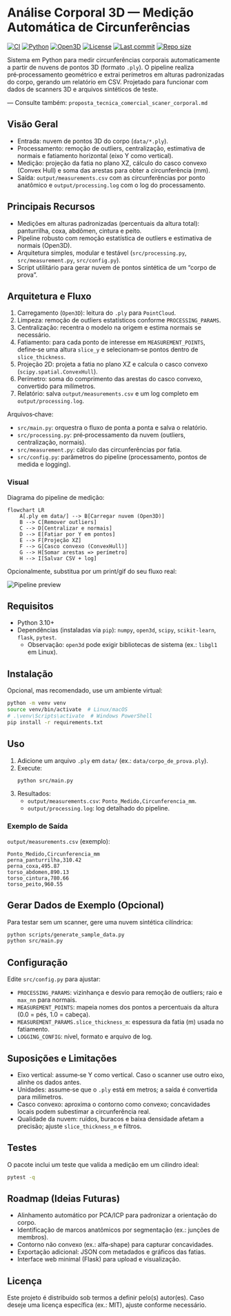 # Análise Corporal 3D — Medição Automática de Circunferências

[![CI](https://github.com/LuizRMSilva1973/analisecorporal/actions/workflows/ci.yml/badge.svg)](https://github.com/LuizRMSilva1973/analisecorporal/actions/workflows/ci.yml)
[![Python](https://img.shields.io/badge/python-3.10%2B-blue)](https://www.python.org/)
[![Open3D](https://img.shields.io/badge/Open3D-ready-success)](http://www.open3d.org/)
[![License](https://img.shields.io/github/license/LuizRMSilva1973/analisecorporal)](LICENSE)
[![Last commit](https://img.shields.io/github/last-commit/LuizRMSilva1973/analisecorporal)](https://github.com/LuizRMSilva1973/analisecorporal/commits/main)
[![Repo size](https://img.shields.io/github/repo-size/LuizRMSilva1973/analisecorporal)](https://github.com/LuizRMSilva1973/analisecorporal)

Sistema em Python para medir circunferências corporais automaticamente a partir de nuvens de pontos 3D (formato `.ply`). O pipeline realiza pré‑processamento geométrico e extrai perímetros em alturas padronizadas do corpo, gerando um relatório em CSV. Projetado para funcionar com dados de scanners 3D e arquivos sintéticos de teste.

— Consulte também: `proposta_tecnica_comercial_scaner_corporal.md`

## Visão Geral

- Entrada: nuvem de pontos 3D do corpo (`data/*.ply`).
- Processamento: remoção de outliers, centralização, estimativa de normais e fatiamento horizontal (eixo Y como vertical).
- Medição: projeção da fatia no plano XZ, cálculo do casco convexo (Convex Hull) e soma das arestas para obter a circunferência (mm).
- Saída: `output/measurements.csv` com as circunferências por ponto anatômico e `output/processing.log` com o log do processamento.

## Principais Recursos

- Medições em alturas padronizadas (percentuais da altura total): panturrilha, coxa, abdômen, cintura e peito.
- Pipeline robusto com remoção estatística de outliers e estimativa de normais (Open3D).
- Arquitetura simples, modular e testável (`src/processing.py`, `src/measurement.py`, `src/config.py`).
- Script utilitário para gerar nuvem de pontos sintética de um “corpo de prova”.

## Arquitetura e Fluxo

1. Carregamento (`Open3D`): leitura do `.ply` para `PointCloud`.
2. Limpeza: remoção de outliers estatísticos conforme `PROCESSING_PARAMS`.
3. Centralização: recentra o modelo na origem e estima normais se necessário.
4. Fatiamento: para cada ponto de interesse em `MEASUREMENT_POINTS`, define‑se uma altura `slice_y` e selecionam‑se pontos dentro de `slice_thickness`.
5. Projeção 2D: projeta a fatia no plano XZ e calcula o casco convexo (`scipy.spatial.ConvexHull`).
6. Perímetro: soma do comprimento das arestas do casco convexo, convertido para milímetros.
7. Relatório: salva `output/measurements.csv` e um log completo em `output/processing.log`.

Arquivos‑chave:
- `src/main.py`: orquestra o fluxo de ponta a ponta e salva o relatório.
- `src/processing.py`: pré‑processamento da nuvem (outliers, centralização, normais).
- `src/measurement.py`: cálculo das circunferências por fatia.
- `src/config.py`: parâmetros do pipeline (processamento, pontos de medida e logging).

### Visual

Diagrama do pipeline de medição:

```mermaid
flowchart LR
    A[.ply em data/] --> B[Carregar nuvem (Open3D)]
    B --> C[Remover outliers]
    C --> D[Centralizar e normais]
    D --> E[Fatiar por Y em pontos]
    E --> F[Projeção XZ]
    F --> G[Casco convexo (ConvexHull)]
    G --> H[Somar arestas => perímetro]
    H --> I[Salvar CSV + log]
```

Opcionalmente, substitua por um print/gif do seu fluxo real:

![Pipeline preview](docs/assets/pipeline.png)

## Requisitos

- Python 3.10+
- Dependências (instaladas via `pip`): `numpy`, `open3d`, `scipy`, `scikit-learn`, `flask`, `pytest`.
  - Observação: `open3d` pode exigir bibliotecas de sistema (ex.: `libgl1` em Linux).

## Instalação

Opcional, mas recomendado, use um ambiente virtual:

```bash
python -m venv venv
source venv/bin/activate  # Linux/macOS
# .\venv\Scripts\activate  # Windows PowerShell
pip install -r requirements.txt
```

## Uso

1. Adicione um arquivo `.ply` em `data/` (ex.: `data/corpo_de_prova.ply`).
2. Execute:
   ```bash
   python src/main.py
   ```
3. Resultados:
   - `output/measurements.csv`: `Ponto_Medido,Circunferencia_mm`.
   - `output/processing.log`: log detalhado do pipeline.

### Exemplo de Saída

`output/measurements.csv` (exemplo):

```csv
Ponto_Medido,Circunferencia_mm
perna_panturrilha,310.42
perna_coxa,495.87
torso_abdomen,890.13
torso_cintura,780.66
torso_peito,960.55
```

## Gerar Dados de Exemplo (Opcional)

Para testar sem um scanner, gere uma nuvem sintética cilíndrica:

```bash
python scripts/generate_sample_data.py
python src/main.py
```

## Configuração

Edite `src/config.py` para ajustar:
- `PROCESSING_PARAMS`: vizinhança e desvio para remoção de outliers; raio e `max_nn` para normais.
- `MEASUREMENT_POINTS`: mapeia nomes dos pontos a percentuais da altura (0.0 = pés, 1.0 = cabeça).
- `MEASUREMENT_PARAMS.slice_thickness_m`: espessura da fatia (m) usada no fatiamento.
- `LOGGING_CONFIG`: nível, formato e arquivo de log.

## Suposições e Limitações

- Eixo vertical: assume‑se Y como vertical. Caso o scanner use outro eixo, alinhe os dados antes.
- Unidades: assume‑se que o `.ply` está em metros; a saída é convertida para milímetros.
- Casco convexo: aproxima o contorno como convexo; concavidades locais podem subestimar a circunferência real.
- Qualidade da nuvem: ruídos, buracos e baixa densidade afetam a precisão; ajuste `slice_thickness_m` e filtros.

## Testes

O pacote inclui um teste que valida a medição em um cilindro ideal:

```bash
pytest -q
```

## Roadmap (Ideias Futuras)

- Alinhamento automático por PCA/ICP para padronizar a orientação do corpo.
- Identificação de marcos anatômicos por segmentação (ex.: junções de membros).
- Contorno não convexo (ex.: alfa‑shape) para capturar concavidades.
- Exportação adicional: JSON com metadados e gráficos das fatias.
- Interface web minimal (Flask) para upload e visualização.

## Licença

Este projeto é distribuído sob termos a definir pelo(s) autor(es). Caso deseje uma licença específica (ex.: MIT), ajuste conforme necessário.
